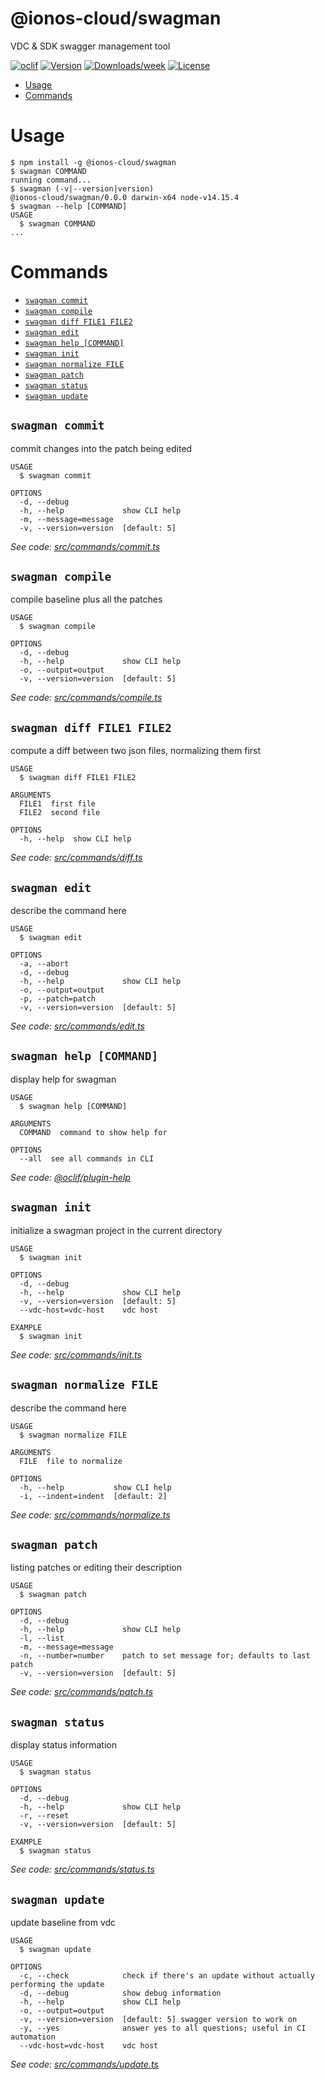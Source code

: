 @ionos-cloud/swagman
====================

VDC &amp; SDK swagger management tool

[![oclif](https://img.shields.io/badge/cli-oclif-brightgreen.svg)](https://oclif.io)
[![Version](https://img.shields.io/npm/v/@ionos-cloud/swagman.svg)](https://npmjs.org/package/@ionos-cloud/swagman)
[![Downloads/week](https://img.shields.io/npm/dw/@ionos-cloud/swagman.svg)](https://npmjs.org/package/@ionos-cloud/swagman)
[![License](https://img.shields.io/npm/l/@ionos-cloud/swagman.svg)](https://github.com/ionos-cloud/swagman/blob/master/package.json)

<!-- toc -->
* [Usage](#usage)
* [Commands](#commands)
<!-- tocstop -->
# Usage
<!-- usage -->
```sh-session
$ npm install -g @ionos-cloud/swagman
$ swagman COMMAND
running command...
$ swagman (-v|--version|version)
@ionos-cloud/swagman/0.0.0 darwin-x64 node-v14.15.4
$ swagman --help [COMMAND]
USAGE
  $ swagman COMMAND
...
```
<!-- usagestop -->
# Commands
<!-- commands -->
* [`swagman commit`](#swagman-commit)
* [`swagman compile`](#swagman-compile)
* [`swagman diff FILE1 FILE2`](#swagman-diff-file1-file2)
* [`swagman edit`](#swagman-edit)
* [`swagman help [COMMAND]`](#swagman-help-command)
* [`swagman init`](#swagman-init)
* [`swagman normalize FILE`](#swagman-normalize-file)
* [`swagman patch`](#swagman-patch)
* [`swagman status`](#swagman-status)
* [`swagman update`](#swagman-update)

## `swagman commit`

commit changes into the patch being edited

```
USAGE
  $ swagman commit

OPTIONS
  -d, --debug
  -h, --help             show CLI help
  -m, --message=message
  -v, --version=version  [default: 5]
```

_See code: [src/commands/commit.ts](https://github.com/ionos-cloud/swagman/blob/v0.0.0/src/commands/commit.ts)_

## `swagman compile`

compile baseline plus all the patches

```
USAGE
  $ swagman compile

OPTIONS
  -d, --debug
  -h, --help             show CLI help
  -o, --output=output
  -v, --version=version  [default: 5]
```

_See code: [src/commands/compile.ts](https://github.com/ionos-cloud/swagman/blob/v0.0.0/src/commands/compile.ts)_

## `swagman diff FILE1 FILE2`

compute a diff between two json files, normalizing them first

```
USAGE
  $ swagman diff FILE1 FILE2

ARGUMENTS
  FILE1  first file
  FILE2  second file

OPTIONS
  -h, --help  show CLI help
```

_See code: [src/commands/diff.ts](https://github.com/ionos-cloud/swagman/blob/v0.0.0/src/commands/diff.ts)_

## `swagman edit`

describe the command here

```
USAGE
  $ swagman edit

OPTIONS
  -a, --abort
  -d, --debug
  -h, --help             show CLI help
  -o, --output=output
  -p, --patch=patch
  -v, --version=version  [default: 5]
```

_See code: [src/commands/edit.ts](https://github.com/ionos-cloud/swagman/blob/v0.0.0/src/commands/edit.ts)_

## `swagman help [COMMAND]`

display help for swagman

```
USAGE
  $ swagman help [COMMAND]

ARGUMENTS
  COMMAND  command to show help for

OPTIONS
  --all  see all commands in CLI
```

_See code: [@oclif/plugin-help](https://github.com/oclif/plugin-help/blob/v3.2.2/src/commands/help.ts)_

## `swagman init`

initialize a swagman project in the current directory

```
USAGE
  $ swagman init

OPTIONS
  -d, --debug
  -h, --help             show CLI help
  -v, --version=version  [default: 5]
  --vdc-host=vdc-host    vdc host

EXAMPLE
  $ swagman init
```

_See code: [src/commands/init.ts](https://github.com/ionos-cloud/swagman/blob/v0.0.0/src/commands/init.ts)_

## `swagman normalize FILE`

describe the command here

```
USAGE
  $ swagman normalize FILE

ARGUMENTS
  FILE  file to normalize

OPTIONS
  -h, --help           show CLI help
  -i, --indent=indent  [default: 2]
```

_See code: [src/commands/normalize.ts](https://github.com/ionos-cloud/swagman/blob/v0.0.0/src/commands/normalize.ts)_

## `swagman patch`

listing patches or editing their description

```
USAGE
  $ swagman patch

OPTIONS
  -d, --debug
  -h, --help             show CLI help
  -l, --list
  -m, --message=message
  -n, --number=number    patch to set message for; defaults to last patch
  -v, --version=version  [default: 5]
```

_See code: [src/commands/patch.ts](https://github.com/ionos-cloud/swagman/blob/v0.0.0/src/commands/patch.ts)_

## `swagman status`

display status information

```
USAGE
  $ swagman status

OPTIONS
  -d, --debug
  -h, --help             show CLI help
  -r, --reset
  -v, --version=version  [default: 5]

EXAMPLE
  $ swagman status
```

_See code: [src/commands/status.ts](https://github.com/ionos-cloud/swagman/blob/v0.0.0/src/commands/status.ts)_

## `swagman update`

update baseline from vdc

```
USAGE
  $ swagman update

OPTIONS
  -c, --check            check if there's an update without actually performing the update
  -d, --debug            show debug information
  -h, --help             show CLI help
  -o, --output=output
  -v, --version=version  [default: 5] swagger version to work on
  -y, --yes              answer yes to all questions; useful in CI automation
  --vdc-host=vdc-host    vdc host
```

_See code: [src/commands/update.ts](https://github.com/ionos-cloud/swagman/blob/v0.0.0/src/commands/update.ts)_
<!-- commandsstop -->
